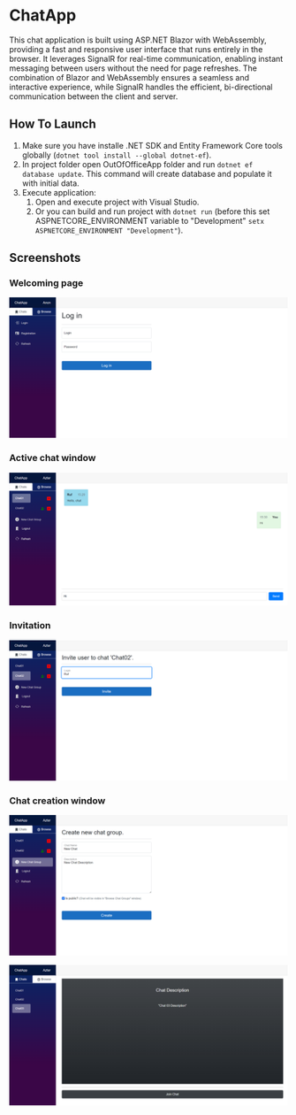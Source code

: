 # ChatApp

This chat application is built using ASP.NET Blazor with WebAssembly, providing a fast and responsive user interface that runs entirely in the browser. It leverages SignalR for real-time communication, enabling instant messaging between users without the need for page refreshes. The combination of Blazor and WebAssembly ensures a seamless and interactive experience, while SignalR handles the efficient, bi-directional communication between the client and server.

## How To Launch
1. Make sure you have installe .NET SDK and Entity Framework Core tools globally (`dotnet tool install --global dotnet-ef`).
2. In project folder open OutOfOfficeApp folder and run `dotnet ef database update`. This command will create database and populate it with initial data.
3. Execute application:
   1. Open and execute project with Visual Studio.
   2. Or you can build and run project with `dotnet run` (before this set ASPNETCORE_ENVIRONMENT variable to "Development"  `setx ASPNETCORE_ENVIRONMENT "Development"`).


## Screenshots

### Welcoming page
![](./Screenshots/login.png)

### Active chat window
![](./Screenshots/chatWindow.png)

### Invitation
![](./Screenshots/chatInvite.png)

### Chat creation window
![](./Screenshots/createChat.png)

![](./Screenshots/chatBrowse.png)
